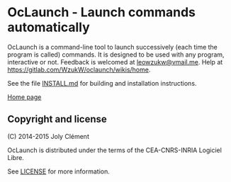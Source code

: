 <!--- OASIS_START --->
<!--- DO NOT EDIT (digest: 0ca605b95a7a33ed1adef17372475264) --->

OcLaunch - Launch commands automatically
========================================

OcLaunch is a command-line tool to launch successively (each time the program
is called) commands. It is designed to be used with any program, interactive
or not. Feedback is welcomed at leowzukw@vmail.me. Help at
https://gitlab.com/WzukW/oclaunch/wikis/home.

See the file [INSTALL.md](INSTALL.md) for building and installation
instructions.

[Home page](http://www.oclaunch.tuxfamily.org)

Copyright and license
---------------------

(C) 2014-2015 Joly Clément

OcLaunch is distributed under the terms of the CEA-CNRS-INRIA Logiciel Libre.

See [LICENSE](LICENSE) for more information.

<!--- OASIS_STOP --->
